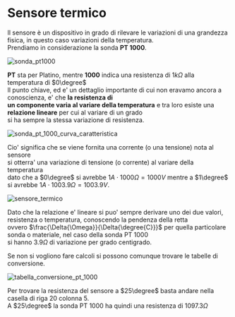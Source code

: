 # Sensore termico  

Il sensore è un dispositivo in grado di rilevare le variazioni di una grandezza fisica, in questo caso variazioni della temperatura.  
Prendiamo in considerazione la sonda **PT 1000**.  

![sonda_pt1000](https://user-images.githubusercontent.com/7195133/196768275-185179a4-7439-4edd-8dee-8c97744dc6db.jpg)

**PT** sta per Platino, mentre **1000** indica una resistenza di $1k\Omega$ alla temperatura di $0\degree$  
Il punto chiave, ed e' un dettaglio importante di cui non eravamo ancora a conoscienza, e' che **la resistenza di  
un componente varia al variare della temperatura** e tra loro esiste una **relazione lineare** per cui al variare di un grado  
si ha sempre la stessa variazione di resistenza.  

![sonda_pt_1000_curva_caratteristica](https://user-images.githubusercontent.com/7195133/196775689-254c4075-90a1-495d-83c4-8e7c7eb7b98e.jpg)

Cio' significa che se viene fornita una corrente (o una tensione) nota al sensore  
si otterra' una variazione di tensione (o corrente) al variare della temperatura  
dato che a $0\degree$ si avrebbe $1A \cdot 1000\Omega = 1000V$ mentre a $1\degree$ si avrebbe $1A \cdot 1003.9\Omega = 1003.9V$.  

![sensore_termico](https://user-images.githubusercontent.com/7195133/196773124-78c8359f-7d12-4655-841e-e13ae34b2bbd.jpg)

Dato che la relazione e' lineare si puo' sempre derivare uno dei due valori, resistenza o temperatura, conoscendo la pendenza della retta  
ovvero $\frac{\Delta{\Omega}}{\Delta{\degree{C}}}$ per quella particolare sonda o materiale, nel caso della sonda PT 1000  
si hanno $3.9\Omega$ di variazione per grado centigrado.  

Se non si vogliono fare calcoli si possono comunque trovare le tabelle di conversione.  

![tabella_conversione_pt_1000](https://user-images.githubusercontent.com/7195133/196774573-06780e7c-c8db-4934-b7d8-10b7caa87dcf.jpg)  

Per trovare la resistenza del sensore a $25\degree$ basta andare nella casella di riga $20$ colonna $5$.  
A $25\degree$ la sonda PT 1000 ha quindi una resistenza di $1097.3\Omega$


